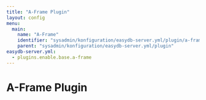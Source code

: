 ```yaml
---
title: "A-Frame Plugin"
layout: config
menu:
  main:
    name: "A-Frame"
    identifier: "sysadmin/konfiguration/easydb-server.yml/plugin/a-frame"
    parent: "sysadmin/konfiguration/easydb-server.yml/plugin"
easydb-server.yml:
  - plugins.enable.base.a-frame
---
```

# A-Frame Plugin